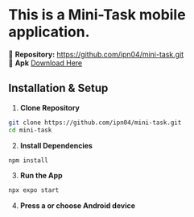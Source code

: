# This is a Mini-Task mobile application.

📂 **Repository:** https://github.com/ipn04/mini-task.git
<br>
📱 **Apk** [Download Here](https://expo.dev/accounts/ipnicolas/projects/mini-task/builds/a1c1d029-b86b-43d5-aba5-4b9b395e6212)

## Installation & Setup

1. **Clone Repository**

```bash
git clone https://github.com/ipn04/mini-task.git
cd mini-task
```

2. **Install Dependencies**

```bash
npm install
```

3. **Run the App**

```bash
npx expo start
```

4. **Press a or choose Android device**
